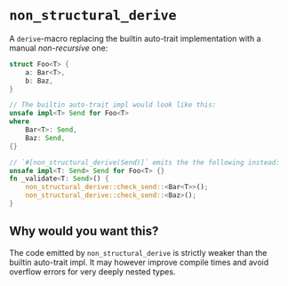 # `non_structural_derive`

A `derive`-macro replacing the builtin auto-trait implementation with a manual *non-recursive* one:

```rust
struct Foo<T> {
    a: Bar<T>,
    b: Baz,
}

// The builtin auto-trait impl would look like this:
unsafe impl<T> Send for Foo<T>
where
    Bar<T>: Send,
    Baz: Send,
{}

// `#[non_structural_derive(Send)]` emits the the following instead:
unsafe impl<T: Send> Send for Foo<T> {}
fn _validate<T: Send>() {
    non_structural_derive::check_send::<Bar<T>>();
    non_structural_derive::check_send::<Baz>();
}
```

## Why would you want this?

The code emitted by `non_structural_derive` is strictly weaker than the builtin auto-trait impl.
It may however improve compile times and avoid overflow errors for very deeply nested types.
